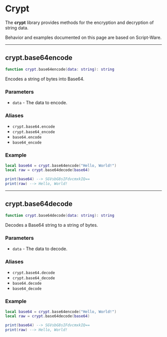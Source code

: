 # Crypt

The **crypt** library provides methods for the encryption and decryption of string data.

Behavior and examples documented on this page are based on Script-Ware.

---

## crypt.base64encode

```lua
function crypt.base64encode(data: string): string
```

Encodes a string of bytes into Base64.

### Parameters

 * `data` - The data to encode.

### Aliases

 * `crypt.base64.encode`
 * `crypt.base64_encode`
 * `base64.encode`
 * `base64_encode`

### Example

```lua
local base64 = crypt.base64encode("Hello, World!")
local raw = crypt.base64decode(base64)

print(base64) --> SGVsbG8sIFdvcmxkIQ==
print(raw) --> Hello, World!
```

---

## crypt.base64decode

```lua
function crypt.base64decode(data: string): string
```

Decodes a Base64 string to a string of bytes.

### Parameters

 * `data` - The data to decode.

### Aliases

 * `crypt.base64.decode`
 * `crypt.base64_decode`
 * `base64.decode`
 * `base64_decode`

### Example

```lua
local base64 = crypt.base64encode("Hello, World!")
local raw = crypt.base64decode(base64)

print(base64) --> SGVsbG8sIFdvcmxkIQ==
print(raw) --> Hello, World!
```
